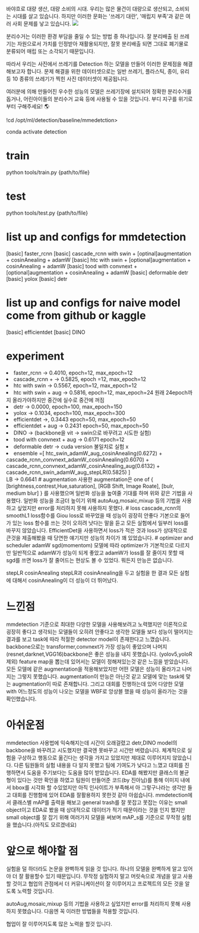 바야흐로 대량 생산, 대량 소비의 시대. 우리는 많은 물건이 대량으로 생산되고, 소비되는 시대를 살고 있습니다. 하지만 이러한 문화는 '쓰레기 대란', '매립지 부족'과 같은 여러 사회 문제를 낳고 있습니다.
<img src="https://s3-ap-northeast-2.amazonaws.com/prod-aistages-public/app/Users/00000274/files/7645ad37-9853-4a85-b0a8-f0f151ef05be..png"/>

분리수거는 이러한 환경 부담을 줄일 수 있는 방법 중 하나입니다. 잘 분리배출 된 쓰레기는 자원으로서 가치를 인정받아 재활용되지만, 잘못 분리배출 되면 그대로 폐기물로 분류되어 매립 또는 소각되기 때문입니다.

따라서 우리는 사진에서 쓰레기를 Detection 하는 모델을 만들어 이러한 문제점을 해결해보고자 합니다. 문제 해결을 위한 데이터셋으로는 일반 쓰레기, 플라스틱, 종이, 유리 등 10 종류의 쓰레기가 찍힌 사진 데이터셋이 제공됩니다.

여러분에 의해 만들어진 우수한 성능의 모델은 쓰레기장에 설치되어 정확한 분리수거를 돕거나, 어린아이들의 분리수거 교육 등에 사용될 수 있을 것입니다. 부디 지구를 위기로부터 구해주세요! 🌎


<p>!cd /opt/ml/detection/baseline/mmedetction></p>
conda activate detection

# train

python tools/train.py {path/to/file}

# test

python tools/test.py {path/to/file}


# list up and configs for mmdetection
[basic] faster_rcnn
[basic] cascade_rcnn with swin + [optinal]augmentation + cosinAnealing + adamW
[basic] htc with swin + [optional]augmentation + cosinAnealing + adamW
[basic] tood with convnext + [optional]augmentation + cosinAnealing + adamW
[basic] deformable detr
[basic] yolox
[basic] detr
# list up and configs for naive model come from github or kaggle
[basic] efficientdet
[basic] DINO
# experiment
<li>faster_rcnn -> 0.4010, epoch=12, max_epoch=12</li>
<li>cascade_rcnn + -> 0.5825, epoch =12, max_epoch=12</li>
<li>htc with swin -> 0.5567, epoch=12, max_epoch=12</li>
<li>htc with swin + aug -> 0.5816, epoch=12, max_epoch=24 원래 24epoch까지 올라가야하지만 중간에 실수로 중간에 꺼짐</li>
<li>detr -> 0.0000, epoch=100, max_epoch=150</li>
<li>yolox -> 0.1034, epoch=100, max_epoch=300</li>
<li>efficientdet ->, 0.3443 epoch=50, max_epoch=50</li>
<li>efficientdet + aug -> 0.2431 epoch=50, max_epoch=50</li>
<li>DINO -> (backbone을 vit -> swin으로 바꾸려고 시도한 실험)</li>
<li>tood with convnext + aug -> 0.6171 epoch=12</li>
<li>deformable detr -> cuda version 불일치로 실험 x</li>
<li>ensemble =[ 
htc_swin_adamW_aug_cosinAnealing(0.6272)  + cascade_rcnn_convnext_adamW_cosinAnealing(0.6070)  + 
cascade_rcnn_convnext_adamW_cosinAnealing_aug(0.6132) + 
cascade_rcnn_swin_adamW_aug_stepLR(0.5825) ] </li>
LB -> 0.6641
# augmentation
사용한 augmentation은 one of { [brightness,contrest,Hue,saturation], [RGB Shift, Image Roate], [bulr, medium blur] } 를 사용했으며 일반화 성능을 높여줄 기대를 하며 위와 같은 기법을 사용했다.
일반화 성능을 조금더 높이기 위해
autoAug,mosaic,mixup 등의 기법을 사용하고 싶었지만 error를 처리하지 못해 사용하지 못했다.
# loss
cascade_rcnn의 smoothL1 loss함수를 Giou loss로 바꾸었을 때 성능이 굉장히 안좋다 기본으로 들어가 있는 loss 함수를 쓰는 것이 오히려 낫다는 말을 듣고 모든 실험에서 일부러 loss를 바꾸지 않았습니다.
EfficientDet을 사용하면서 loss가 적은 것과 loss가 상대적으로 큰것을 제출해봤을 때 당연한 얘기지만 성능의 차이가 꽤 있었습니다.
# optimizer and scheduler
adamW
sgd(momentom)
모델에 따라 optimizer가 기본적으로 다르지만 일반적으로 adamW가 성능이 되게 좋았고 adamW가 loss를 잘 줄이지 못할 때 sgd를 쓰면 loss가 잘 줄어드는 현상도 볼 수 있었다. 뭐든지 만능은 없습니다. 
 
stepLR
cosinAnealing
stepLR과 cosinAnealing을 두고 실험을 한 결과 모든 실험에 대해서 cosinAnealing이 더 성능이 더 뛰어났다.
# 느낀점
mmdetection 기준으로 최대한 다양한 모델을 사용해보려고 노력했지만 이론적으로 굉장히 좋다고 생각되는 모델들이 오히려 안좋다고 생각한 모델들 보다 성능이 떨어지는 결과를 보고 task에 따라 적절한 detector model이 존재한다고 느꼈습니다. backbone으로는 transformer,convnext가 가장 성능이 좋았으며 나머지(resnet,darknet,VGG16)backbone은 좋은 성능을 내지 못했습니다. (yolov5,yoloR 제외) feature map을 뽑는데 있어서는 모델이 정해져있는것 같은 느낌을 받았습니다. 모든 모델에 같은 augmentation을 적용해보았지만 어떤 모델은 성능이 올라가고 나머지는 그렇지 못했습니다. augmentation이 만능은 아닌것 같고 모델에 맞는 task에 맞는 augmentation이 따로 존재합니다. 그리고 대회를 진행하는데 있어 다양한 모델 with 어느정도의 성능이 나오는 모델을 WBF로 앙상블 했을 때 성능이 올라가는 것을 확인했습니다.
# 아쉬운점
mmdetection 사용법에 익숙해지는데 시간이 오래걸렸고 detr,DINO model의 backbone을 바꾸려고 시도했지만 결국엔 못바꾸고 시간만 버렸습니다. 
체계적으로 실험을 구상하고 행동으로 옮긴다는 생각을 가지고 있었지만 제대로 이루어지지 않았습니다. 다른 팀원들의 실험 내용을 다 알지 못했고 팀에 기여도가 낮다고 느꼈고 대회를 진행하면서 도움을 주기보다는 도움을 많이 받았습니다.
 EDA를 해봤지만 클래스의 불균형이 있다는 것만 확인을 하였고 팀원이 만들어준 코드(by 진아님)를 통해 이미지 내에서 bbox를 시각화 할 수있었지만 아직 인사이트가 부족해서 아 그렇구나라는 생각만 들고 대회를 진행함에 있어 EDA를 잘활용하지 못한것 같아 아쉽습니다.
mmdetection에서 클래스별 mAP를 출력을 해보고 general trash를 잘 못잡고 못잡는 이유는 small object이고 EDA로 봤을 때 상대적으로 데이터가 적기 때문이라는 것을 인지 했지만 small object를 잘 잡기 위해 여러가지 모델을 써보며 mAP_s를 기준으로 무작정 실험을 했습니다.(아직도 모르겠네요)
# 앞으로 해야할 점
실험을 덜 하더라도 논문을 완벽하게 읽을 것 입니다. 하나의 모델을 완벽하게 알고 있어야 더 잘 활용할수 있기 때문입니다. 무작정 실험하지 말고 머릿속으로 개념을 알고 사용할 것이고 협업의 관점에서 더 커뮤니케이션이 잘 이루어지고 프로젝트의 모든 것을 알도록 노력할 것입니다.
 
autoAug,mosaic,mixup 등의 기법을 사용하고 싶었지만 error를 처리하지 못해 사용하지 못했습니다. 다음엔 꼭 이러한 방법들을 적용할 것입니다.
 
협업이 잘 이루어지도록 많은 노력을 할것 입니다.

